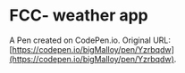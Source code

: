 # FCC- weather app

A Pen created on CodePen.io. Original URL: [https://codepen.io/bigMalloy/pen/Yzrbqdw](https://codepen.io/bigMalloy/pen/Yzrbqdw).


